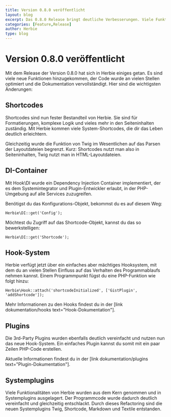 ```yaml
---
title: Version 0.8.0 veröffentlicht
layout: blog
excerpt: Das 0.8.0 Release bringt deutliche Verbesserungen. Viele Funktionen sind hinzugekommen, Shortcode, Twig und Markdown wurden als Systemplugins in den Core verschoben, der Code optimiert und die Dokumentation vervollständigt.
categories: [Feature,Release]
author: Herbie
type: blog
---
```


# Version 0.8.0 veröffentlicht

Mit dem Release der Version 0.8.0 hat sich in Herbie einiges getan. Es sind viele neue Funktionen hinzugekommen,
der Code wurde an vielen Stellen optimiert und die Dokumentation vervollständigt. Hier sind die wichtigsten Änderungen:


## Shortcodes

Shortcodes sind nun fester Bestandteil von Herbie. Sie sind für Formatierungen, komplexe Logik und vieles mehr in 
den Seiteninhalten zuständig. Mit Herbie kommen viele System-Shortcodes, die dir das Leben deutlich erleichtern.
 
Gleichzeitig wurde die Funktion von Twig im Wesentlichen auf das Parsen der Layoutdateien begrenzt. Kurz: Shortcodes 
nutzt man also in Seiteninhalten, Twig nutzt man in HTML-Layoutdateien.


## DI-Container

Mit Hook\DI wurde ein Dependency Injection Container implementiert, der es dem Systemintegrator und Plugin-Entwickler 
erlaubt, in der PHP-Umgebung auf alle Services zuzugreifen.

Benötigst du das Konfigurations-Objekt, bekommst du es auf diesem Weg:

    Herbie\DI::get('Config');

Möchtest du Zugriff auf das Shortcode-Objekt, kannst du das so bewerkstelligen:

    Herbie\DI::get('Shortcode');


## Hook-System

Herbie verfügt jetzt über ein einfaches aber mächtiges Hooksystem, mit dem du an vielen Stellen Einfluss auf das 
Verhalten des Programmablaufs nehmen kannst. Einem Programmpunkt fügst du eine PHP-Funktion wie folgt hinzu:

    Herbie\Hook::attach('shortcodeInitialized', ['GistPlugin', 'addShortcode']);

Mehr Informationen zu den Hooks findest du in der [link dokumentation/hooks text="Hook-Dokumentation"].


## Plugins

Die 3rd-Party Plugins wurden ebenfalls deutlich vereinfacht und nutzen nun das neue Hook-System. Ein einfaches Plugin 
kannst du somit mit ein paar Zeilen PHP-Code erstellen.

Aktuelle Informationen findest du in der [link dokumentation/plugins text="Plugin-Dokumentation"].


## Systemplugins

Viele Funktionalitäten von Herbie wurden aus dem Kern genommen und in Systemplugins ausgelagert. Der Programmcode wurde 
dadurch deutlich vereinfacht und gleichzeitig entschlackt. Durch dieses Refactoring sind die neuen Systemplugins 
Twig, Shortcode, Markdown und Textile entstanden.
